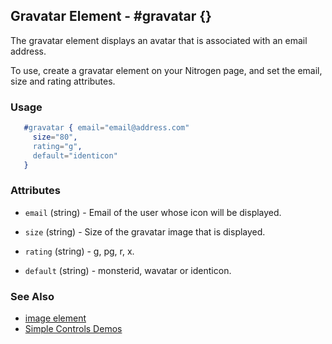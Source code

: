 <!-- dash: #gravatar | Element | ###:Section -->



## Gravatar Element - #gravatar {}

  The gravatar element displays an avatar that is associated with an
  email address.

  To use, create a gravatar element on your Nitrogen page, and set the
  email, size and rating attributes.

### Usage

```erlang
   #gravatar { email="email@address.com"
     size="80", 
     rating="g", 
     default="identicon" 
   }

```

### Attributes

   * `email` (string) - Email of the user whose icon will be displayed.

   * `size` (string) - Size of the gravatar image that is displayed.

   * `rating` (string) - g, pg, r, x.

   * `default` (string) - monsterid, wavatar or identicon.

### See Also

 *  [image element](./image.md)
 *  [Simple Controls Demos](http://nitrogenproject.com/demos/simplecontrols)
